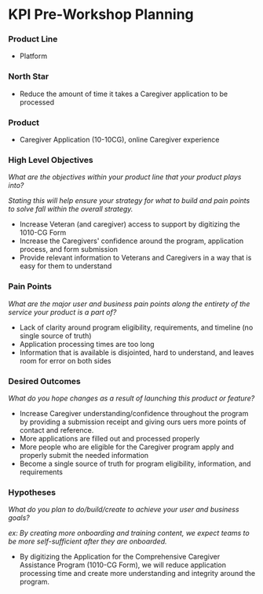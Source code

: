 # KPI Pre-Workshop Planning

### Product Line

- Platform

### North Star

- Reduce the amount of time it takes a Caregiver application to be processed


### Product

- Caregiver Application (10-10CG), online Caregiver experience

### High Level Objectives
_What are the objectives within your product line that your product plays into?_

_Stating this will help ensure your strategy for what to build and pain points to solve fall within the overall strategy._

- Increase Veteran (and caregiver) access to support by digitizing the 1010-CG Form
- Increase the Caregivers' confidence around the program, application process, and form submission
- Provide relevant information to Veterans and Caregivers in a way that is easy for them to understand

### Pain Points
_What are the major user and business pain points along the entirety of the service your product is a part of?_

- Lack of clarity around program eligibility, requirements, and timeline (no single source of truth)
- Application processing times are too long
- Information that is available is disjointed, hard to understand, and leaves room for error on both sides


### Desired Outcomes
_What do you hope changes as a result of launching this product or feature?_

- Increase Caregiver understanding/confidence throughout the program by providing a submission receipt and giving ours uers more points of contact and reference.
- More applications are filled out and processed properly
- More people who are eligible for the Caregiver program apply and properly submit the needed information
- Become a single source of truth for program eligibility, information, and requirements

### Hypotheses
_What do you plan to do/build/create to achieve your user and business goals?_

_ex: By creating more onboarding and training content, we expect teams to be more self-sufficient after they are onboarded._

- By digitizing the Application for the Comprehensive Caregiver Assistance Program (1010-CG Form), we will reduce application processing time and create more understanding and integrity around the program.  

